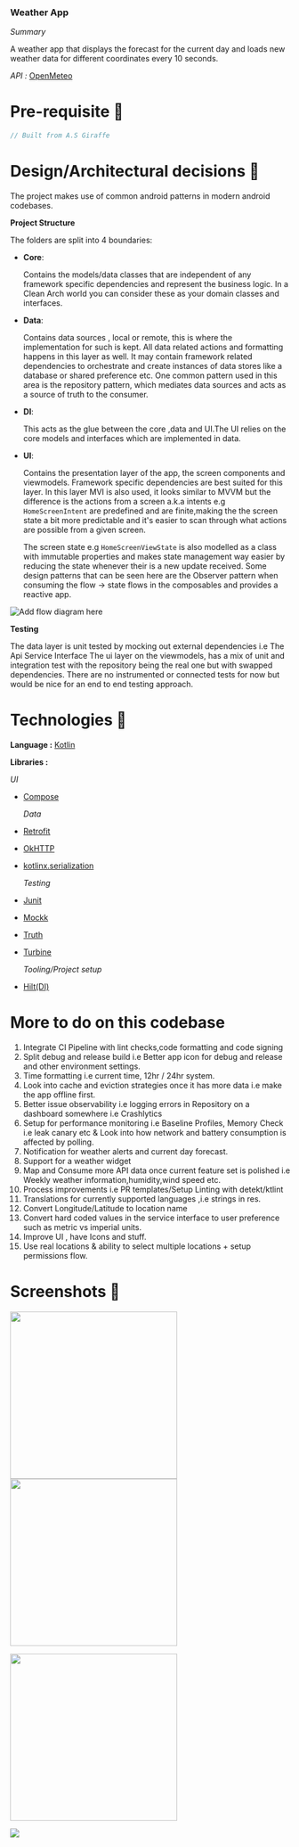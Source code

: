 ### Weather App

*Summary*

A weather app that displays the forecast for the current day and loads new weather data for
different coordinates every 10 seconds.

*API :* [OpenMeteo](https://open-meteo.com/)

# Pre-requisite 📝

```kotlin
// Built from A.S Giraffe
```

# Design/Architectural decisions 📐

The project makes use of common android patterns in modern android codebases.

**Project Structure**

The folders are split into 4 boundaries:

- **Core**:

  Contains the models/data classes that are independent of any framework specific dependencies and
  represent the business logic.
  In a Clean Arch world you can consider these as your domain classes and interfaces.

- **Data**:

  Contains data sources , local or remote, this is where the implementation for such is kept. All
  data related actions and formatting happens in this layer as well.
  It may contain framework related dependencies to orchestrate and create instances of data stores
  like a database or shared preference etc.
  One common pattern used in this area is the repository pattern, which mediates data sources and
  acts as a source of truth to the consumer.

- **DI**:

  This acts as the glue between the core ,data and UI.The UI relies on the core models and
  interfaces which are implemented in data.

- **UI**:

  Contains the presentation layer of the app, the screen components and viewmodels. Framework
  specific dependencies are best suited for this layer.
  In this layer MVI is also used, it looks similar to MVVM but the difference is the actions from a
  screen a.k.a intents e.g ```HomeScreenIntent``` are predefined and are finite,making the
  the screen state a bit more predictable and it's easier to scan through what actions are possible
  from a given screen.

  The screen state e.g ```HomeScreenViewState``` is also modelled as a class with immutable
  properties and makes state management way easier by reducing the state whenever their is a new
  update received.
  Some design patterns that can be seen here are the Observer pattern when consuming the flow ->
  state flows in the composables and provides a reactive app.

![Add flow diagram here](/docs/MVI.png)

**Testing**

The data layer is unit tested by mocking out external dependencies i.e The Api Service Interface
The ui layer on the viewmodels, has a mix of unit and integration test with the repository being the
real one but with swapped dependencies.
There are no instrumented or connected tests for now but would be nice for an end to end testing approach.

# Technologies 🔨

**Language :** [Kotlin](https://github.com/JetBrains/kotlin)

**Libraries :**

  *UI*

- [Compose](https://developer.android.com/jetpack/compose)

  *Data*
- [Retrofit](https://square.github.io/retrofit/)
- [OkHTTP](https://square.github.io/okhttp/)
- [kotlinx.serialization](https://kotlinlang.org/docs/serialization.html)

  *Testing*
- [Junit](https://junit.org/junit4/)
- [Mockk](https://mockk.io/)
- [Truth](https://truth.dev/)
- [Turbine](https://github.com/cashapp/turbine)

  *Tooling/Project setup*
- [Hilt(DI)](https://developer.android.com/training/dependency-injection/hilt-android)

# More to do on this codebase

1. Integrate CI Pipeline with lint checks,code formatting and code signing
2. Split debug and release build i.e Better app icon for debug and release and other environment
   settings.
3. Time formatting i.e current time, 12hr / 24hr system.
4. Look into cache and eviction strategies once it has more data i.e make the app offline first.
5. Better issue observability i.e logging errors in Repository on a dashboard somewhere i.e
   Crashlytics
6. Setup for performance monitoring i.e Baseline Profiles, Memory Check i.e leak canary etc & Look into how network and battery consumption is affected by polling.
7. Notification for weather alerts and current day forecast.
8. Support for a weather widget
9. Map and Consume more API data once current feature set is polished i.e Weekly weather
   information,humidity,wind speed etc.
10. Process improvements i.e PR templates/Setup Linting with detekt/ktlint
11. Translations for currently supported languages ,i.e strings in res.
12. Convert Longitude/Latitude to location name
13. Convert hard coded values in the service interface to user preference such as metric vs imperial units.
14. Improve UI , have Icons and stuff.
15. Use real locations & ability to select multiple locations + setup permissions flow.

# Screenshots 📱

<img src="/docs/screenshots/ss1.png" width="300px"> <img src="/docs/screenshots/ss2.png" width="300px">


<img src="/docs/screenshots/error.png" width="300px">

![](https://media.giphy.com/media/hWvk9iUU4uBBeyBq0k/giphy.gif)


